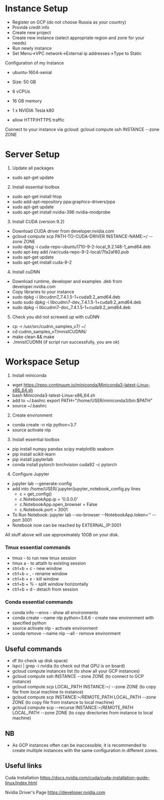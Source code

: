 # Instance Setup
* Register on GCP (do not choose Russia as your country)
* Provide credit info
* Create new project
* Create new instance (select appropriate region and zone for your needs)
* Run newly instance
* Set Menu->VPC network->External ip addresses->Type to Static


Configuration of my Instance
* ubuntu-1604-xenial
* Size: 50 GB
* 8 vCPUs
* 16 GB memory
* 1 x NVIDIA Tesla k80

* allow HTTP/HTTPS traffic

Connect to your instance via gcloud:
gcloud compute ssh INSTANCE --zone ZONE

# Server Setup
1. Update all packages
  * sudo apt-get update
2. Install essential toolbox
  * sudo apt-get install htop
  * sudo add-apt-repository ppa:graphics-drivers/ppa
  * sudo apt-get update
  * sudo apt-get install nvidia-396 nvidia-modprobe
3. Install CUDA (version 9.2)
  * Download CUDA driver from developer.nvidia.com
  * gcloud compute scp PATH-TO-CUDA-DRIVER INSTANCE-NAME:~/ --zone ZONE
  * sudo dpkg -i cuda-repo-ubuntu1710-9-2-local_9.2.148-1_amd64.deb
  * sudo apt-key add /var/cuda-repo-9-2-local/7fa2af80.pub
  * sudo apt-get update
  * sudo apt-get install cuda-9-2
4. Install cuDNN
  * Download runtime, developer and examples .deb from developer.nvidia.com
  * Copy libraries to your instance
  * sudo dpkg -i libcudnn7_7.4.1.5-1+cuda9.2_amd64.deb
  * sudo sudo dpkg -i libcudnn7-dev_7.4.1.5-1+cuda9.2_amd64.deb
  * sudo dpkg -i libcudnn7-doc_7.4.1.5-1+cuda9.2_amd64.deb
5. Check you did not screwed up with cuDNN
  * cp -r /usr/src/cudnn_samples_v7/ ~/
  * cd cudnn_samples_v7/mnistCUDNN/
  * make clean && make
  * ./mnistCUDNN (if script run successfully, you are ok)

# Workspace Setup

1. Install miniconda
  * wget https://repo.continuum.io/miniconda/Miniconda3-latest-Linux-x86_64.sh
  * bash Miniconda3-latest-Linux-x86_64.sh
  * add to ~/.bashrc export PATH="/home/USER/miniconda3/bin:$PATH"
  * source ~/.bashrc
2. Create environment
  * conda create -n nlp python=3.7
  * source activate nlp
3. Install essential toolbox
  * pip install numpy pandas scipy matplotlib seaborn
  * pip install scikit-learn
  * pip install jupyterlab
  * conda install pytorch torchvision cuda92 -c pytorch
4. Configure Jupyter
  * jupyter lab --generate-config
  * add into /home/USER/.jupyter/jupyter_notebook_config.py lines
    * c = get_config()
    * c.NotebookApp.ip = '0.0.0.0'
    * c.NotebookApp.open_browser = False
    * c.Notebook.port = 3001
  * To Run Notebook: jupyter lab --no-browser --NotebookApp.token='' --port 3001
  * Notebook now can be reached by EXTERNAL_IP:3001

All stuff above will use approximately 10GB on your disk.

### Tmux essential commands
* tmux - to run new tmux session
* tmux a - to attath to existing session
* ctrl+b + c - new window
* ctrl+b + , - rename window
* ctrl+b + x - kill window
* ctrl+b + % - split window horizontally
* ctrl+b + d - detach from session

### Conda essential commands
* conda info --envs - show all environments
* conda create --name nlp python=3.6.6 - create new environment with specified python
* source activate nlp - activate environment
* conda remove --name nlp --all - remove environment

## Useful commands
* df (to check up disk space)
* lspci | grep -i nvidia (to check out that GPU is on board)
* gcloud compute instances list (to show all your GCP instances)
* gcloud compute ssh INSTANCE --zone ZONE (to connect to GCP instance)
* gcloud compute scp LOCAL_PATH INSTANCE:~/ --zone ZONE (to copy file from local machine to instance)
* gcloud compute scp INSTANCE:~/REMOTE_PATH LOCAL_PATH --zone ZONE (to copy file from instance to local machine)
* gcloud compute scp --recurse INSTANCE:~/REMOTE_PATH LOCAL_PATH --zone ZONE (to copy directories from instance to local machine)

## NB
* As GCP instances often can be inaccessible, it is recommended to create multiple instances with the same configuration in different zones.

## Useful links
Cuda Installation
https://docs.nvidia.com/cuda/cuda-installation-guide-linux/index.html

Nvidia Driver's Page
https://developer.nvidia.com
